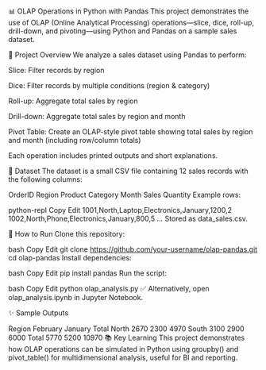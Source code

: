 📊 OLAP Operations in Python with Pandas
This project demonstrates the use of OLAP (Online Analytical Processing) operations—slice, dice, roll-up, drill-down, and pivoting—using Python and Pandas on a sample sales dataset.

📝 Project Overview
We analyze a sales dataset using Pandas to perform:

Slice: Filter records by region

Dice: Filter records by multiple conditions (region & category)

Roll-up: Aggregate total sales by region

Drill-down: Aggregate total sales by region and month

Pivot Table: Create an OLAP-style pivot table showing total sales by region and month (including row/column totals)

Each operation includes printed outputs and short explanations.

📁 Dataset
The dataset is a small CSV file containing 12 sales records with the following columns:


OrderID	Region	Product	Category	Month	Sales	Quantity
Example rows:

python-repl
Copy
Edit
1001,North,Laptop,Electronics,January,1200,2
1002,North,Phone,Electronics,January,800,5
...
Stored as data_sales.csv.

🚀 How to Run
Clone this repository:

bash
Copy
Edit
git clone https://github.com/your-username/olap-pandas.git
cd olap-pandas
Install dependencies:

bash
Copy
Edit
pip install pandas
Run the script:

bash
Copy
Edit
python olap_analysis.py
✅ Alternatively, open olap_analysis.ipynb in Jupyter Notebook.


✨ Sample Outputs

Region	February	January	Total
North	2670	2300	4970
South	3100	2900	6000
Total	5770	5200	10970
📚 Key Learning
This project demonstrates how OLAP operations can be simulated in Python using groupby() and pivot_table() for multidimensional analysis, useful for BI and reporting.
